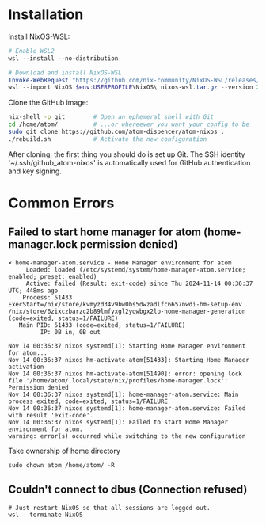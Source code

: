 # Installation

Install NixOS-WSL:
```ps1
# Enable WSL2
wsl --install --no-distribution

# Download and install NixOS-WSL
Invoke-WebRequest "https://github.com/nix-community/NixOS-WSL/releases/download/2405.5.4/nixos-wsl.tar.gz" -OutFile "nixos-wsl.tar.gz"
wsl --import NixOS $env:USERPROFILE\NixOS\ nixos-wsl.tar.gz --version 2
```

Clone the GitHub image:
```sh
nix-shell -p git        # Open an ephemeral shell with Git
cd /home/atom/          # ...or whereever you want your config to be
sudo git clone https://github.com/atom-dispencer/atom-nixos .
./rebuild.sh            # Activate the new configuration
```

After cloning, the first thing you should do is set up Git.
The SSH identity '~/.ssh/github_atom-nixos' is automatically used for GitHub authentication and key signing.

# Common Errors

## Failed to start home manager for atom (home-manager.lock permission denied)
```
× home-manager-atom.service - Home Manager environment for atom
     Loaded: loaded (/etc/systemd/system/home-manager-atom.service; enabled; preset: enabled)
     Active: failed (Result: exit-code) since Thu 2024-11-14 00:36:37 UTC; 448ms ago
    Process: 51433 ExecStart=/nix/store/kvmyzd34v9bw0bs5dwzadlfc6657nwdi-hm-setup-env /nix/store/6zixczbarzc2b89lmfyxgl2yqwbgx2lp-home-manager-generation (code=exited, status=1/FAILURE)
   Main PID: 51433 (code=exited, status=1/FAILURE)
         IP: 0B in, 0B out

Nov 14 00:36:37 nixos systemd[1]: Starting Home Manager environment for atom...
Nov 14 00:36:37 nixos hm-activate-atom[51433]: Starting Home Manager activation
Nov 14 00:36:37 nixos hm-activate-atom[51490]: error: opening lock file '/home/atom/.local/state/nix/profiles/home-manager.lock': Permission denied
Nov 14 00:36:37 nixos systemd[1]: home-manager-atom.service: Main process exited, code=exited, status=1/FAILURE
Nov 14 00:36:37 nixos systemd[1]: home-manager-atom.service: Failed with result 'exit-code'.
Nov 14 00:36:37 nixos systemd[1]: Failed to start Home Manager environment for atom.
warning: error(s) occurred while switching to the new configuration
```
Take ownership of home directory
```
sudo chown atom /home/atom/ -R
```

## Couldn't connect to dbus (Connection refused)
```
# Just restart NixOS so that all sessions are logged out.
wsl --terminate NixOS
```
